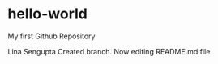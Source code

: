 # hello-world
My first Github Repository

Lina Sengupta Created branch. Now editing README.md file

